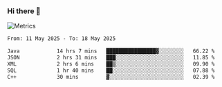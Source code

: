 ### Hi there 👋

![Metrics](https://github.com/radoapx/radoapx/blob/main/github-metrics.svg)

<!--START_SECTION:waka-->

```txt
From: 11 May 2025 - To: 18 May 2025

Java            14 hrs 7 mins   ████████████████▓░░░░░░░░   66.22 %
JSON            2 hrs 31 mins   ███░░░░░░░░░░░░░░░░░░░░░░   11.85 %
XML             2 hrs 6 mins    ██▒░░░░░░░░░░░░░░░░░░░░░░   09.90 %
SQL             1 hr 40 mins    ██░░░░░░░░░░░░░░░░░░░░░░░   07.88 %
C++             30 mins         ▓░░░░░░░░░░░░░░░░░░░░░░░░   02.39 %
```

<!--END_SECTION:waka-->

<!--
**radoapx/radoapx** is a ✨ _special_ ✨ repository because its `README.md` (this file) appears on your GitHub profile.

Here are some ideas to get you started:

- 🔭 I’m currently working on ...
- 🌱 I’m currently learning ...
- 👯 I’m looking to collaborate on ...
- 🤔 I’m looking for help with ...
- 💬 Ask me about ...
- 📫 How to reach me: ...
- 😄 Pronouns: ...
- ⚡ Fun fact: ...
-->

